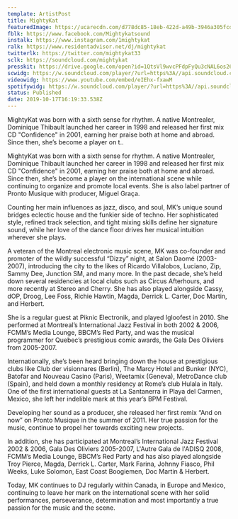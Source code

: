 ```yaml
---
template: ArtistPost
title: MightyKat
featuredImage: https://ucarecdn.com/d778dc85-18eb-422d-a49b-3946a305fcdb/-/crop/1083x389/81,0/-/preview/
fblk: https://www.facebook.com/Mightykatsound
instalk: https://www.instagram.com/1mightykat
ralk: https://www.residentadvisor.net/dj/mightykat
twitterlk: https://twitter.com/mightykat33
sclk: https://soundcloud.com/mightykat
presskit: https://drive.google.com/open?id=1QtsVl9wvcPFdpFyQu3cNAL6os26Ishj_
scwidg: https://w.soundcloud.com/player/?url=https%3A//api.soundcloud.com/playlists/698656581&color=%23ff5500&auto_play=false&hide_related=false&show_comments=true&show_user=true&show_reposts=false&show_teaser=true&visual=true
videowidg: https://www.youtube.com/embed/eIEhx-fxawM
spotifywidg: https://w.soundcloud.com/player/?url=https%3A//api.soundcloud.com/tracks/195132577&color=%23ff5500&auto_play=false&hide_related=false&show_comments=true&show_user=true&show_reposts=false&show_teaser=true&visual=true
status: Published
date: 2019-10-17T16:19:33.538Z
---
```

MightyKat was born with a sixth sense for rhythm. A native Montrealer, Dominique Thibault launched her career in 1998 and released her first mix CD "Confidence" in 2001, earning her praise both at home and abroad. Since then, she’s become a player on t..



MightyKat was born with a sixth sense for rhythm. A native Montrealer, Dominique Thibault launched her career in 1998 and released her first mix CD "Confidence" in 2001, earning her praise both at home and abroad. Since then, she’s become a player on the international scene while continuing to organize and promote local events. She is also label partner of Pronto Musique with producer, Miguel Graça.



Counting her main influences as jazz, disco, and soul, MK’s unique sound bridges eclectic house and the funkier side of techno. Her sophisticated style, refined track selection, and tight mixing skills define her signature sound, while her love of the dance floor drives her musical intuition wherever she plays.



A veteran of the Montreal electronic music scene, MK was co-founder and promoter of the wildly successful “Dizzy” night, at Salon Daomé (2003-2007), introducing the city to the likes of Ricardo Villalobos, Luciano, Zip, Sammy Dee, Junction SM, and many more. In the past decade, she’s held down several residencies at local clubs such as Circus Afterhours, and more recently at Stereo and Cherry. She has also played alongside Cassy, dOP, Droog, Lee Foss, Richie Hawtin, Magda, Derrick L. Carter, Doc Martin, and Herbert.



She is a regular guest at Piknic Electronik, and played Igloofest in 2010. She performed at Montreal’s International Jazz Festival in both 2002 & 2006, FCMM’s Media Lounge, BBCM’s Red Party, and was the musical programmer for Quebec’s prestigious comic awards, the Gala Des Oliviers from 2005-2007.



Internationally, she’s been heard bringing down the house at prestigious clubs like Club der visionnares (Berlin), The Marcy Hotel and Bunker (NYC), Batofar and Nouveau Casino (Paris), Weetamix (Geneva), MetroDance club (Spain), and held down a monthly residency at Rome’s club Hulala in Italy. One of the first international guests at La Santanerra in Playa del Carmen, Mexico, she left her indelible mark at this year’s BPM Festival.



Developing her sound as a producer, she released her first remix “And on now” on Pronto Musique in the summer of 2011. Her true passion for the music, continue to propel her towards exciting new projects.



In addition, she has participated at Montreal’s International Jazz Festival 2002 & 2006, Gala Des Oliviers 2005-2007, L'Autre Gala de l'ADISQ 2008, FCMM’s Media Lounge, BBCM’s Red Party and has also played alongside Troy Pierce, Magda, Derrick L. Carter, Mark Farina, Johnny Fiasco, Phil Weeks, Luke Solomon, East Coast Boogiemen, Doc Martin & Herbert.



Today, MK continues to DJ regularly within Canada, in Europe and Mexico, continuing to leave her mark on the international scene with her solid performances, perseverance, determination and most importantly a true passion for the music and the scene.
